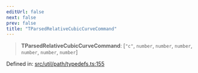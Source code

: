 ```yaml
---
editUrl: false
next: false
prev: false
title: "TParsedRelativeCubicCurveCommand"
---
```


> **TParsedRelativeCubicCurveCommand**: \[`"c"`, `number`, `number`, `number`, `number`, `number`, `number`\]

Defined in: [src/util/path/typedefs.ts:155](https://github.com/fabricjs/fabric.js/blob/8748628df7e9de00ba77413bfc3ad9e9fe9d4f30/src/util/path/typedefs.ts#L155)
